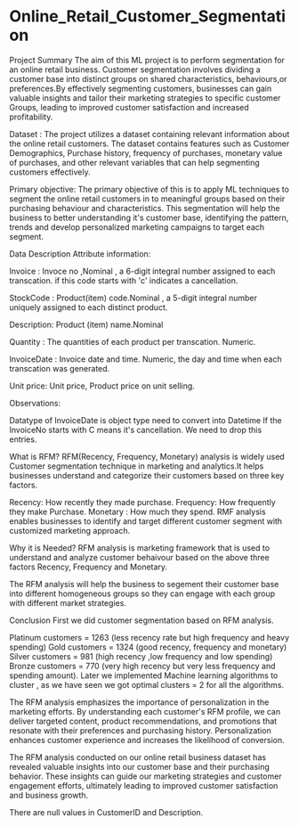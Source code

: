 # Online_Retail_Customer_Segmentation

Project Summary
The aim of this ML project is to perform segmentation for an online retail business. Customer segmentation involves dividing a customer base into distinct groups on shared characteristics, behaviours,or preferences.By effectively segmenting customers, businesses can gain valuable insights and tailor their marketing strategies to specific customer Groups, leading to improved customer satisfaction and increased profitability.

Dataset : The project utilizes a dataset containing relevant information about the online retail customers. The dataset contains features such as Customer Demographics, Purchase history, frequency of purchases, monetary value of purchases, and other relevant variables that can help segmenting customers effectively.

Primary objective: The primary objective of this is to apply ML techniques to segment the online retail customers in to meaningful groups based on their purchasing behaviour and characteristics. This segmentation will help the business to better understanding it's customer base, identifying the pattern, trends and develop personalized marketing campaigns to target each segment.



Data Description
Attribute information:

Invoice : Invoce no ,Nominal , a 6-digit integral number assigned to each transcation. if this code starts with 'c' indicates a cancellation.

StockCode : Product(item) code.Nominal , a 5-digit integral number uniquely assigned to each distinct product.

Description: Product (item) name.Nominal

Quantity : The quantities of each product per transcation. Numeric.

InvoiceDate : Invoice date and time. Numeric, the day and time when each transcation was generated.

Unit price: Unit price, Product price on unit selling.

Observations:

Datatype of InvoiceDate is object type need to convert into Datetime
If the InvoiceNo starts with C means it's cancellation. We need to drop this entries.


What is RFM?
RFM(Recency, Frequency, Monetary) analysis is widely used Customer segmentation technique in marketing and analytics.It helps businesses understand and categorize their customers based on three key factors.

Recency: How recently they made purchase.
Frequency: How frequently they make Purchase.
Monetary : How much they spend.
RMF analysis enables businesses to identify and target different customer segment with customized marketing approach.

Why it is Needed?
RFM analysis is marketing framework that is used to understand and analyze customer behaivour based on the above three factors Recency, Frequency and Monetary.

The RFM analysis will help the business to segement their customer base into different homogeneous groups so they can engage with each group with different market strategies.




Conclusion
First we did customer segmentation based on RFM analysis.

Platinum customers = 1263 (less recency rate but high frequency and heavy spending)
Gold customers = 1324 (good recency, frequency and monetary)
Silver customers = 981 (high recency ,low frequency and low spending)
Bronze customers = 770 (very high recency but very less frequency and spending amount).
Later we implemented Machine learning algorithms to cluster , as we have seen we got optimal clusters = 2 for all the algorithms.

The RFM analysis emphasizes the importance of personalization in the marketing efforts. By understanding each customer's RFM profile, we can deliver targeted content, product recommendations, and promotions that resonate with their preferences and purchasing history. Personalization enhances customer experience and increases the likelihood of conversion.

The RFM analysis conducted on our online retail business dataset has revealed valuable insights into our customer base and their purchasing behavior. These insights can guide our marketing strategies and customer engagement efforts, ultimately leading to improved customer satisfaction and business growth.

There are null values in CustomerID and Description.
